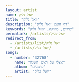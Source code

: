 ```yaml
---
layout: artist
name: יואל גליק
title: "יואל גליק"
description: "דף האמן יואל גליק"
keywords: "שירים, מוזיקה, יואל גליק"
permalink: /artists/יואל-גליק
redirect_from:
  - /artists/list/יואל גליק
  - /artists/יואל-גליק/
songs:
  - number: "32768"
    name: "אצלי על ראש השנה"
    album: "סינגלים"
    artist: "יואל גליק"
---
```

